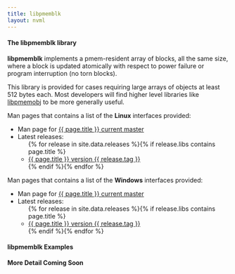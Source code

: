 ```yaml
---
title: libpmemblk
layout: nvml
---
```


#### The libpmemblk library

**libpmemblk** implements a pmem-resident array of blocks,
all the same size, where a block is updated atomically with
respect to power failure or program interruption (no torn
blocks).

This library is provided for cases requiring large arrays
of objects at least 512 bytes each.  Most
developers will find higher level libraries like
[libpmemobj](../libpmemobj) to be more generally useful.

Man pages that contains a list of the **Linux** interfaces provided:

<ul>
  <li>Man page for <a href="../manpages/master/{{ page.title }}.3.html">{{ page.title }} current master</a></li>
  <li>Latest releases:
    <ul>
      {% for release in site.data.releases %}{% if release.libs contains page.title %}
      <li><a href="../manpages/v{{ release.tag }}/{{ page.title }}.3.html">{{ page.title }} version {{ release.tag }}</a></li>
      {% endif %}{% endfor %}
    </ul>
  </li>
</ul>

Man pages that contains a list of the **Windows** interfaces provided:

<ul>
  <li>Man page for <a href="../manpages/master/windows{{ page.title }}.3.html">{{ page.title }} current master</a></li>
  <li>Latest releases:
    <ul>
      {% for release in site.data.releases %}{% if release.libs contains page.title %}
      <li><a href="../manpages/v{{ release.tag }}/windows/{{ page.title }}.3.html">{{ page.title }} version {{ release.tag }}</a></li>
      {% endif %}{% endfor %}
    </ul>
  </li>
</ul>

#### libpmemblk Examples

**More Detail Coming Soon**

<code data-gist-id='andyrudoff/b3e569c479c3b7120875' data-gist-file='manpage.c' data-gist-line='37-96' data-gist-highlight-line='43' data-gist-hide-footer='true'></code>
